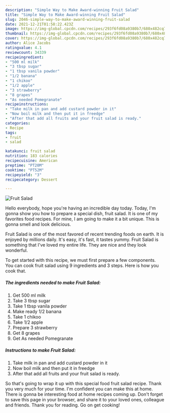 ```yaml
---
description: "Simple Way to Make Award-winning Fruit Salad"
title: "Simple Way to Make Award-winning Fruit Salad"
slug: 2046-simple-way-to-make-award-winning-fruit-salad
date: 2021-12-21T01:58:22.423Z
image: https://img-global.cpcdn.com/recipes/293f6fd08a9380b7/680x482cq70/fruit-salad-recipe-main-photo.jpg
thumbnail: https://img-global.cpcdn.com/recipes/293f6fd08a9380b7/680x482cq70/fruit-salad-recipe-main-photo.jpg
cover: https://img-global.cpcdn.com/recipes/293f6fd08a9380b7/680x482cq70/fruit-salad-recipe-main-photo.jpg
author: Alice Jacobs
ratingvalue: 4.1
reviewcount: 34339
recipeingredient:
- "500 ml milk"
- "3 tbsp sugar"
- "1 tbsp vanila powder"
- "1/2 banana"
- "1 chikoo"
- "1/2 apple"
- "3 strawberry"
- "8 grapes"
- "As needed Pomegranate"
recipeinstructions:
- "Take milk in pan and add custard powder in it"
- "Now boil milk and then put it in freedge"
- "After that add all fruits and your fruit salad is ready."
categories:
- Recipe
tags:
- fruit
- salad

katakunci: fruit salad 
nutrition: 183 calories
recipecuisine: American
preptime: "PT20M"
cooktime: "PT52M"
recipeyield: "3"
recipecategory: Dessert

---
```



![Fruit Salad](https://img-global.cpcdn.com/recipes/293f6fd08a9380b7/680x482cq70/fruit-salad-recipe-main-photo.jpg)

Hello everybody, hope you're having an incredible day today. Today, I'm gonna show you how to prepare a special dish, fruit salad. It is one of my favorites food recipes. For mine, I am going to make it a bit unique. This is gonna smell and look delicious.

Fruit Salad is one of the most favored of recent trending foods on earth. It is enjoyed by millions daily. It's easy, it's fast, it tastes yummy. Fruit Salad is something that I've loved my entire life. They are nice and they look wonderful.




To get started with this recipe, we must first prepare a few components. You can cook fruit salad using 9 ingredients and 3 steps. Here is how you cook that.

<!--inarticleads1-->

##### The ingredients needed to make Fruit Salad:

1. Get 500 ml milk
1. Take 3 tbsp sugar
1. Take 1 tbsp vanila powder
1. Make ready 1/2 banana
1. Take 1 chikoo
1. Take 1/2 apple
1. Prepare 3 strawberry
1. Get 8 grapes
1. Get As needed Pomegranate




<!--inarticleads2-->

##### Instructions to make Fruit Salad:

1. Take milk in pan and add custard powder in it
1. Now boil milk and then put it in freedge
1. After that add all fruits and your fruit salad is ready.




So that's going to wrap it up with this special food fruit salad recipe. Thank you very much for your time. I'm confident you can make this at home. There is gonna be interesting food at home recipes coming up. Don't forget to save this page in your browser, and share it to your loved ones, colleague and friends. Thank you for reading. Go on get cooking!
